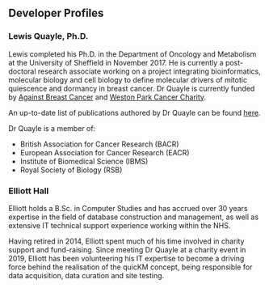 ## **Developer Profiles**

### Lewis Quayle, Ph.D.

Lewis completed his Ph.D. in the Department of Oncology and Metabolism at the University of Sheffield in November 2017. He is currently a post-doctoral research associate working on a project integrating bioinformatics, molecular biology and cell biology to define molecular drivers of mitotic quiescence and dormancy in breast cancer. Dr Quayle is currently funded by [Against Breast Cancer](https://www.againstbreastcancer.org.uk/) and [Weston Park Cancer Charity](https://www.westonpark.org.uk/).

An up-to-date list of publications authored by Dr Quayle can be found [here](https://www.sheffield.ac.uk/medicine/people/oncology-metabolism/lewis-quayle).

Dr Quayle is a member of:

- British Association for Cancer Research (BACR)
- European Association for Cancer Research (EACR)
- Institute of Biomedical Science (IBMS)
- Royal Society of Biology (RSB)

### Elliott Hall

Elliott holds a B.Sc. in Computer Studies and has accrued over 30 years expertise in the field of database construction and management, as well as extensive IT technical support experience working within the NHS.

Having retired in 2014, Elliott spent much of his time involved in charity support and fund-raising. Since meeting Dr Quayle at a charity event in 2019, Elliott has been volunteering his IT expertise to become a driving force behind the realisation of the quicKM concept, being responsible for data acquisition, data curation and site testing.